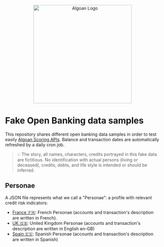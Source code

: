 <p align="center">
  <a href="http://algoan.com/" target="blank"><img src="https://media.licdn.com/dms/image/C4E0BAQH-hIlc5g9g7w/company-logo_200_200/0?e=2159024400&v=beta&t=j5y9KO1P22GsMx3vBNawrpvyvjD2iyBWGeVPUsRkn5s" width="320" alt="Algoan Logo" /></a>
</p>

# Fake Open Banking data samples

This repository shares different open banking data samples in order to test easily [Algoan Scoring APIs](https://docs.algoan.com). Balance and transaction dates are automatically refreshed by a daily cron job.

> 💡 The story, all names, characters, credits portrayed in this fake data are fictitious. No identification with actual persons (living or deceased), credits, debts, and life style is intended or should be inferred.

## Personae

A JSON file represents what we call a "Personae": a profile with relevant credit risk indicators:

- [France 🇫🇷](./samples/fr): French Personae (accounts and transaction's description are written in French).
- [UK 🇬🇧](./samples/en/): United Kingdom Personae (accounts and transaction's description are written in English en-GB)
- [Spain 🇪🇸](./samples/es/): Spanish Personae (accounts and transaction's description are written in Spanish)

